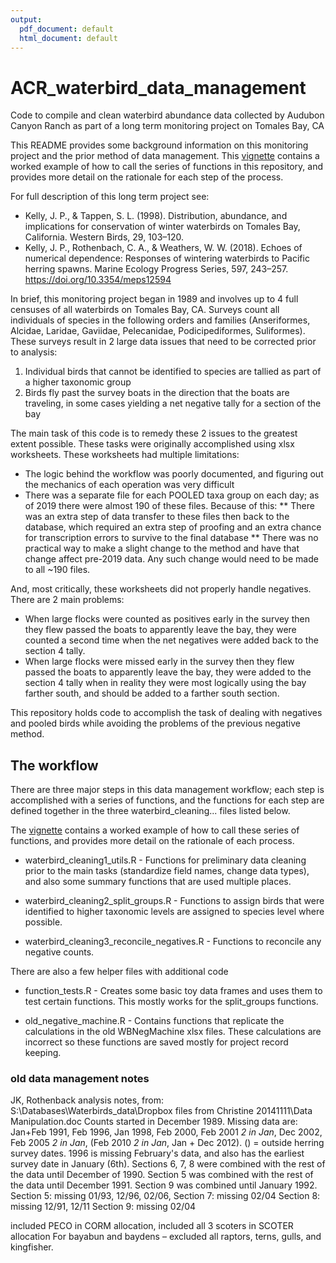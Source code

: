 ```yaml
---
output:
  pdf_document: default
  html_document: default
---
```

# ACR_waterbird_data_management  
Code to compile and clean waterbird abundance data collected by Audubon Canyon Ranch as part of a long term monitoring project on Tomales Bay, CA  

This README provides some background information on this monitoring project and the prior method of data management. This [vignette](https://github.com/scottfjennings/ACR_waterbird_data_management/blob/main/vignette.md) contains a worked example of how to call the series of functions in this repository, and provides more detail on the rationale for each step of the process.  



For full description of this long term project see:  
  + Kelly, J. P., & Tappen, S. L. (1998). Distribution, abundance, and implications for conservation of winter waterbirds on Tomales Bay, California. Western Birds, 29, 103–120.  
  + Kelly, J. P., Rothenbach, C. A., & Weathers, W. W. (2018). Echoes of numerical dependence: Responses of wintering waterbirds to Pacific herring spawns. Marine Ecology Progress Series, 597, 243–257. https://doi.org/10.3354/meps12594  
  

In brief, this monitoring project began in 1989 and involves up to 4 full censuses of all waterbirds on Tomales Bay, CA. Surveys count all individuals of species in the following orders and families (Anseriformes, Alcidae, Laridae, Gaviidae, Pelecanidae, Podicipediformes, Suliformes). These surveys result in 2 large data issues that need to be corrected prior to analysis:  
  1. Individual birds that cannot be identified to species are tallied as part of a higher taxonomic group  
  2. Birds fly past the survey boats in the direction that the boats are traveling, in some cases yielding a net negative tally for a section of the bay  

The main task of this code is to remedy these 2 issues to the greatest extent possible. These tasks were originally accomplished using xlsx worksheets. These worksheets had multiple limitations:
* The logic behind the workflow was poorly documented, and figuring out the mechanics of each operation was very difficult
* There was a separate file for each POOLED taxa group on each day; as of 2019 there were almost 190 of these files. Because of this:
** There was an extra step of data transfer to these files then back to the database, which required an extra step of proofing and an extra chance for transcription errors to survive to the final database
** There was no practical way to make a slight change to the method and have that change affect pre-2019 data. Any such change would need to be made to all ~190 files. 

And, most critically, these worksheets did not properly handle negatives. There are 2 main problems:
* When large flocks were counted as positives early in the survey then they flew passed the boats to apparently leave the bay, they were counted a second time when the net negatives were added back to the section 4 tally.
* When large flocks were missed early in the survey then they flew passed the boats to apparently leave the bay, they were added to the section 4 tally when in reality they were most logically using the bay farther south, and should be added to a farther south section.

This repository holds code to accomplish the task of dealing with negatives and pooled birds while avoiding the problems of the previous negative method.

## The workflow    

There are three major steps in this data management workflow; each step is accomplished with a series of functions, and the functions for each step are defined together in the three waterbird_cleaning... files listed below.   

The [vignette](https://github.com/scottfjennings/ACR_waterbird_data_management/blob/main/vignette.md) contains a worked example of how to call these series of functions, and provides more detail on the rationale of each process.  


* waterbird_cleaning1_utils.R - Functions for preliminary data cleaning prior to the main tasks (standardize field names, change data types), and also some summary functions that are used multiple places. 

* waterbird_cleaning2_split_groups.R - Functions to assign birds that were identified to higher taxonomic levels are assigned to species level where possible.

* waterbird_cleaning3_reconcile_negatives.R - Functions to reconcile any negative counts.  

There are also a few helper files with additional code

* function_tests.R - Creates some basic toy data frames and uses them to test certain functions. This mostly works for the split_groups functions.

* old_negative_machine.R - Contains functions that replicate the calculations in the old WBNegMachine xlsx files. These calculations are incorrect so these functions are saved mostly for project record keeping.




### old data management notes

JK, Rothenback analysis notes, from: S:\Databases\Waterbirds_data\Dropbox files from Christine 20141111\Data Manipulation.doc
Counts started in December 1989. Missing data are: Jan+Feb 1991, Feb 1996, Jan 1998, Feb 2000, Feb 2001 *2 in Jan*, Dec 2002, Feb 2005 *2 in Jan*, (Feb 2010 *2 in Jan*, Jan + Dec 2012). () = outside herring survey dates. 1996 is missing February's data, and also has the earliest survey date in January (6th).
Sections 6, 7, 8 were combined with the rest of the data until December of 1990. Section 5 was combined with the rest of the data until December 1991. Section 9 was combined until January 1992. 
Section 5: missing 01/93, 12/96, 02/06, 
Section 7: missing 02/04
Section 8: missing 12/91, 12/11
Section 9: missing 02/04

included PECO in CORM allocation, included all 3 scoters in SCOTER allocation
For bayabun and baydens – excluded all raptors, terns, gulls, and kingfisher.

